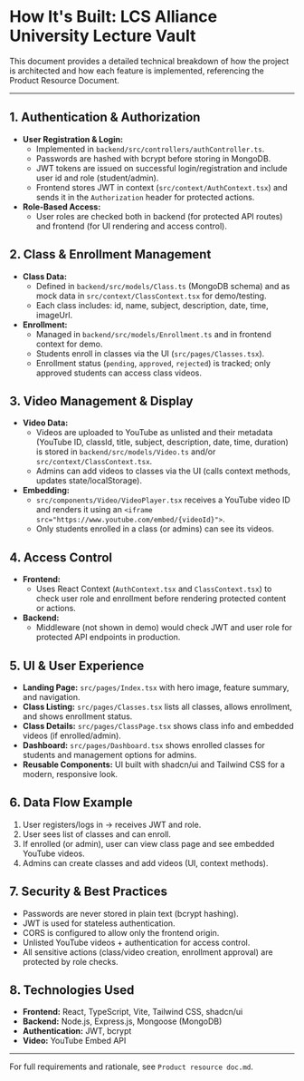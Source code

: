 # How It's Built: LCS Alliance University Lecture Vault

This document provides a detailed technical breakdown of how the project is architected and how each feature is implemented, referencing the Product Resource Document.

---

## 1. Authentication & Authorization
- **User Registration & Login:**
  - Implemented in `backend/src/controllers/authController.ts`.
  - Passwords are hashed with bcrypt before storing in MongoDB.
  - JWT tokens are issued on successful login/registration and include user id and role (student/admin).
  - Frontend stores JWT in context (`src/context/AuthContext.tsx`) and sends it in the `Authorization` header for protected actions.
- **Role-Based Access:**
  - User roles are checked both in backend (for protected API routes) and frontend (for UI rendering and access control).

## 2. Class & Enrollment Management
- **Class Data:**
  - Defined in `backend/src/models/Class.ts` (MongoDB schema) and as mock data in `src/context/ClassContext.tsx` for demo/testing.
  - Each class includes: id, name, subject, description, date, time, imageUrl.
- **Enrollment:**
  - Managed in `backend/src/models/Enrollment.ts` and in frontend context for demo.
  - Students enroll in classes via the UI (`src/pages/Classes.tsx`).
  - Enrollment status (`pending`, `approved`, `rejected`) is tracked; only approved students can access class videos.

## 3. Video Management & Display
- **Video Data:**
  - Videos are uploaded to YouTube as unlisted and their metadata (YouTube ID, classId, title, subject, description, date, time, duration) is stored in `backend/src/models/Video.ts` and/or `src/context/ClassContext.tsx`.
  - Admins can add videos to classes via the UI (calls context methods, updates state/localStorage).
- **Embedding:**
  - `src/components/Video/VideoPlayer.tsx` receives a YouTube video ID and renders it using an `<iframe src="https://www.youtube.com/embed/{videoId}">`.
  - Only students enrolled in a class (or admins) can see its videos.

## 4. Access Control
- **Frontend:**
  - Uses React Context (`AuthContext.tsx` and `ClassContext.tsx`) to check user role and enrollment before rendering protected content or actions.
- **Backend:**
  - Middleware (not shown in demo) would check JWT and user role for protected API endpoints in production.

## 5. UI & User Experience
- **Landing Page:** `src/pages/Index.tsx` with hero image, feature summary, and navigation.
- **Class Listing:** `src/pages/Classes.tsx` lists all classes, allows enrollment, and shows enrollment status.
- **Class Details:** `src/pages/ClassPage.tsx` shows class info and embedded videos (if enrolled/admin).
- **Dashboard:** `src/pages/Dashboard.tsx` shows enrolled classes for students and management options for admins.
- **Reusable Components:** UI built with shadcn/ui and Tailwind CSS for a modern, responsive look.

## 6. Data Flow Example
1. User registers/logs in → receives JWT and role.
2. User sees list of classes and can enroll.
3. If enrolled (or admin), user can view class page and see embedded YouTube videos.
4. Admins can create classes and add videos (UI, context methods).

## 7. Security & Best Practices
- Passwords are never stored in plain text (bcrypt hashing).
- JWT is used for stateless authentication.
- CORS is configured to allow only the frontend origin.
- Unlisted YouTube videos + authentication for access control.
- All sensitive actions (class/video creation, enrollment approval) are protected by role checks.

## 8. Technologies Used
- **Frontend:** React, TypeScript, Vite, Tailwind CSS, shadcn/ui
- **Backend:** Node.js, Express.js, Mongoose (MongoDB)
- **Authentication:** JWT, bcrypt
- **Video:** YouTube Embed API

---
For full requirements and rationale, see `Product resource doc.md`.
